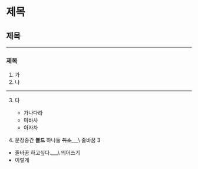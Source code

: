 # 제목
## 제목
---
### 제목

1. 가
2. 나
 ---
3. 다

    + 가나다라  
    - 마바사
    * 아자차

4. 문장중간  __볼드__  하나둘 ~~취소~~___\\     줄바꿈 3
* 줄바꿈 하고싶다.___\\ 띄어쓰기
* 이렇게  
